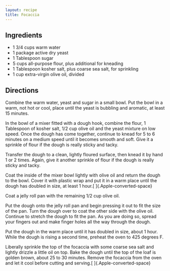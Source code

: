 ```yaml
---
layout: recipe
title: Focaccia
---
```


## Ingredients

* 1 3/4 cups warm water
* 1 package active dry yeast
* 1 Tablespoon sugar
* 5 cups all-purpose flour, plus additional for kneading
* 1 Tablespoon kosher salt, plus coarse sea salt, for sprinkling
* 1 cup extra-virgin olive oil, divided

## Directions

Combine the warm water, yeast and sugar in a small bowl. Put the bowl in
a warm, not hot or cool, place until the yeast is bubbling and aromatic,
at least 15 minutes.

In the bowl of a mixer fitted with a dough hook, combine the flour, 1
Tablespoon of kosher salt, 1/2 cup olive oil and the yeast mixture on
low speed. Once the dough has come together, continue to knead for 5 to
6 minutes on a medium speed until it becomes smooth and soft. Give it a
sprinkle of flour if the dough is really sticky and tacky.

Transfer the dough to a clean, lightly floured surface, then knead it by
hand 1 or 2 times. Again, give it another sprinkle of flour if the dough
is really sticky and tacky.

Coat the inside of the mixer bowl lightly with olive oil and return the
dough to the bowl. Cover it with plastic wrap and put it in a warm place
until the dough has doubled in size, at least 1
hour.[ ]{.Apple-converted-space}

Coat a jelly roll pan with the remaining 1/2 cup olive oil.

Put the dough onto the jelly roll pan and begin pressing it out to fit
the size of the pan. Turn the dough over to coat the other side with the
olive oil. Continue to stretch the dough to fit the pan. As you are
doing so, spread your fingers out and make finger holes all the way
through the dough.

Put the dough in the warm place until it has doubled in size, about 1
hour. While the dough is rising a second time, preheat the oven to 425
degrees F.

Liberally sprinkle the top of the focaccia with some coarse sea salt and
lightly drizzle a little oil on top. Bake the dough until the top of the
loaf is golden brown, about 25 to 30 minutes. Remove the focaccia from
the oven and let it cool before cutting and
serving.[ ]{.Apple-converted-space}
